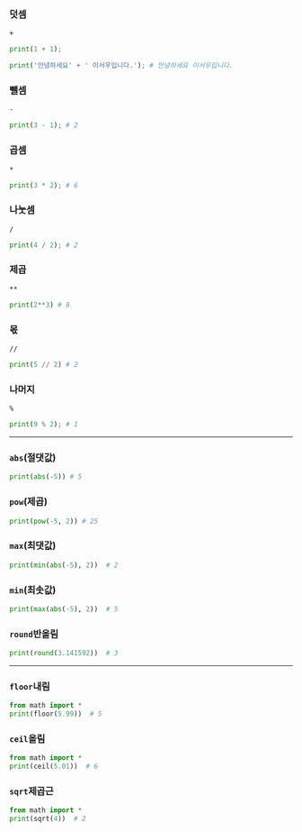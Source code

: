 ### 덧셈

`+`

```Python
print(1 + 1);
```

```Python
print('안녕하세요' + ' 이서우입니다.'); # 안녕하세요 이서우입니다.
```

### 뺄셈

`-`

```Python
print(3 - 1); # 2
```

### 곱셈

`*`

```Python
print(3 * 2); # 6
```

### 나눗셈

`/`

```Python
print(4 / 2); # 2
```

### 제곱

`**`

```Python
print(2**3) # 8
```

### 몫

`//`

```Python
print(5 // 2) # 2
```

### 나머지

`%`

```Python
print(9 % 2); # 1
```

---

### `abs`(절댓값)

```Python
print(abs(-5)) # 5
```

### `pow`(제곱)

```Python
print(pow(-5, 2)) # 25
```

### `max`(최댓값)

```Python
print(min(abs(-5), 2))  # 2
```

### `min`(최솟값)

```Python
print(max(abs(-5), 2))  # 5
```

### `round`반올림

```Python
print(round(3.141592))  # 3
```

---

### `floor`내림

```Python
from math import *
print(floor(5.99))  # 5
```

### `ceil`올림

```Python
from math import *
print(ceil(5.01))  # 6
```

### `sqrt`제곱근

```Python
from math import *
print(sqrt(4))  # 2
```